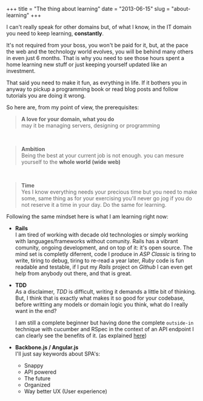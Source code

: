 +++
title = "The thing about learning"
date = "2013-06-15"
slug = "about-learning"
+++

I can't really speak for other domains but, of what I know, in the IT domain you need to
keep learning, **constantly**.

It's not required from your boss, you won't be paid for it, but, at the pace the web and
the technology world evolves, you will be behind many others in even just 6 months. That is
why you need to see those hours spent a home learning new stuff or just keeping yourself
updated like an investment.

That said you need to make it fun, as evrything in life. If it bothers you in anyway to
pickup a programming book or read blog posts and follow tutorials you are doing it wrong.

So here are, from my point of view, the prerequisites:

> **A love for your domain, what you do**<br/>
> may it be managing servers, designing or programming

<br/>

> **Ambition**<br/>
> Being the best at your current job is not enough. you can mesure yourself to the
> **whole world (wide web)**

<br/>

> **Time**<br/>
> Yes I know everything needs your precious time but you need to make some, same thing as
> for your exercising you'll never go jog if you do not reserve it a time in your day. Do
> the same for learning.

Following the same mindset here is what I am learning right now:

- **Rails**<br/>
  I am tired of working with decade old technologies or simply working with
  languages/frameworks without comunity. Rails has a vibrant comunity, ongoing development,
  and on top of it: it's open source. The mind set is completly diferrent, code I produce
  in *ASP Classic* is tiring to write, tiring to debug, tiring to re-read a year later, *Ruby*
  code is fun readable and testable, if I put my *Rails* project on *Github* I can even get
  help from anybody out there, and that is great.

- **TDD**<br/>
  As a disclaimer, *TDD* is difficult, writing it demands a little bit of thinking. But,
  I think that is exactly what makes it so good for your codebase, before writting any
  models or domain logic you think, what do I really want in the end?

  I am still a complete beginner but having done the complete `outside-in` technique with
  cucumber and RSpec in the context of an API endpoint I can clearly see the benefits of it.
  (as explained [here](http://blog.carbonfive.com/2012/02/14/beginning-outside-in-rails-development-with-cucumber-and-rspec/))

- **Backbone.js / Angular.js**<br/>
  I'll just say keywords about SPA's:
  - Snappy
  - API powered
  - The future
  - Organized
  - Way better UX (User experience)
